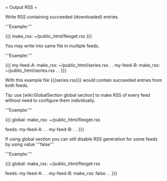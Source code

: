 = Output RSS =

Write RSS containing succeeded (downloaded) entries.

'''Example:'''

{{{
make_rss: ~/public_html/flexget.rss
}}}

You may write into same file in multiple feeds.

'''Example:'''

{{{
my-feed-A:
  make_rss: ~/public_html/series.rss
  .
  .
my-feed-B:
  make_rss: ~/public_html/series.rss
  .
  .
}}}

With this example file {{{series.rss}}} would contain succeeded
entries from both feeds.

Tip: use [wiki:GlobalSection global section] to make RSS of every feed without need to configure them individually.

'''Example:'''

{{{
global:
  make_rss: ~/public_html/flexget.rss

feeds:
  my-feed-A:
    .
    .
  my-feed-B:
    .
    .
}}}

If using global section you can still disable RSS generation for some feeds by using value '''false'''

'''Example:'''

{{{
global:
  make_rss: ~/public_html/flexget.rss

feeds:
  my-feed-A:
    .
    .
  my-feed-B:
    make_rss: false
    .
    .
}}}